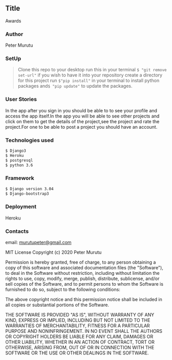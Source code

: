 ## Title
Awards

### Author
Peter Murutu

### SetUp
> Clone this repo to your desktop
> run this in your terminal  ```$ "git remove set-url"``` if you wish to have it into your repository
> create a directory for this project
> run ```$"pip install"```  in your terminal to install python packages and```$ "pip update"``` to update the packages.



### User Stories
In the app after you sign in you should be able to to see your profile and access the app itself.In the app you will be able to see other projects and click on them to get the details of the project,see the project and rate the project.For one to be able to post a project you should have an account.

### Technologies used
```sh
$ Django3
$ Heroku
$ postgresql
$ python 3.6
```

### Framework
```sh
$ Django version 3.04
$ Django-bootstrap3
```

### Deployment
Heroku

### Contacts
email: murutupeter@gmail.com

MIT License Copyright (c) 2020 Peter Murutu

Permission is hereby granted, free of charge, to any person obtaining a copy of this software and associated documentation files (the "Software"), to deal in the Software without restriction, including without limitation the rights to use, copy, modify, merge, publish, distribute, sublicense, and/or sell copies of the Software, and to permit persons to whom the Software is furnished to do so, subject to the following conditions:

The above copyright notice and this permission notice shall be included in all copies or substantial portions of the Software.

THE SOFTWARE IS PROVIDED "AS IS", WITHOUT WARRANTY OF ANY KIND, EXPRESS OR IMPLIED, INCLUDING BUT NOT LIMITED TO THE WARRANTIES OF MERCHANTABILITY, FITNESS FOR A PARTICULAR PURPOSE AND NONINFRINGEMENT. IN NO EVENT SHALL THE AUTHORS OR COPYRIGHT HOLDERS BE LIABLE FOR ANY CLAIM, DAMAGES OR OTHER LIABILITY, WHETHER IN AN ACTION OF CONTRACT, TORT OR OTHERWISE, ARISING FROM, OUT OF OR IN CONNECTION WITH THE SOFTWARE OR THE USE OR OTHER DEALINGS IN THE SOFTWARE.
